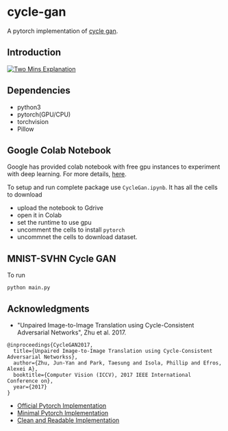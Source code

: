 # cycle-gan
A pytorch implementation of [cycle gan](https://arxiv.org/pdf/1703.10593.pdf). 

## Introduction 
[![Two Mins Explanation](http://img.youtube.com/vi/D4C1dB9UheQ/0.jpg)](http://www.youtube.com/watch?v=D4C1dB9UheQ "Two Mins Paper Explanation")



## Dependencies 
- python3
- pytorch(GPU/CPU)
- torchvision
- Pillow


## Google Colab Notebook
Google has provided colab notebook with free gpu instances to experiment with deep learning. For more details, [here](https://colab.research.google.com/notebooks/welcome.ipynb).

To setup and run complete package use `CycleGan.ipynb`. It has all the cells to download
- upload the notebook to Gdrive
- open it in Colab
- set the runtime to use gpu 
- uncomment the cells to install `pytorch`
- uncommnet the cells to download dataset. 

## MNIST-SVHN Cycle GAN

To run 
```
python main.py
```


## Acknowledgments
- "Unpaired Image-to-Image Translation using Cycle-Consistent Adversarial Networks", Zhu et al. 2017. 
```
@inproceedings{CycleGAN2017,
  title={Unpaired Image-to-Image Translation using Cycle-Consistent Adversarial Networkss},
  author={Zhu, Jun-Yan and Park, Taesung and Isola, Phillip and Efros, Alexei A},
  booktitle={Computer Vision (ICCV), 2017 IEEE International Conference on},
  year={2017}
}
```
- [Official Pytorch Implementation](https://github.com/junyanz/pytorch-CycleGAN-and-pix2pix)
- [Minimal Pytorch Implementation](https://github.com/yunjey/mnist-svhn-transfer)
- [Clean and Readable Implementation](https://github.com/aitorzip/PyTorch-CycleGAN)